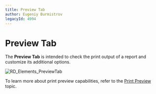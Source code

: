 ```yaml
---
title: Preview Tab
author: Eugeniy Burmistrov
legacyId: 4994
---
```

# Preview Tab
The **Preview Tab** is intended to check the print output of a report and customize its additional options.

![RD_Elements_PreviewTab](../../../../../images/img8270.png)

To learn more about print preview capabilities, refer to the [Print Preview](../../../../print-preview/print-preview-for-winforms.md) topic.